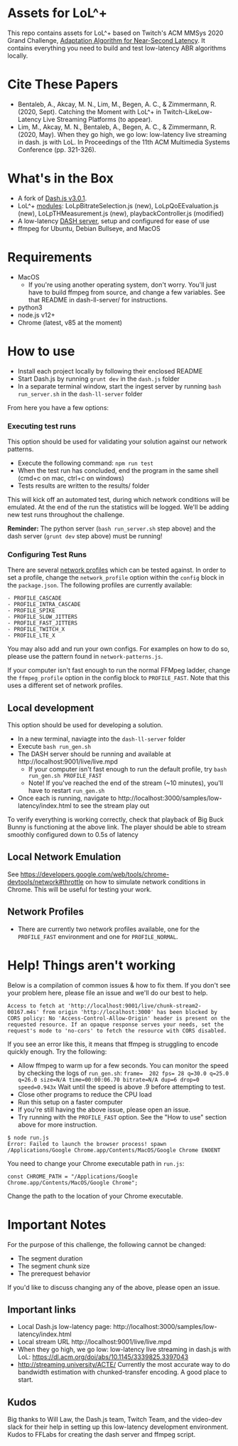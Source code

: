 # Assets for LoL^+

This repo contains assets for LoL^+ based on Twitch's ACM MMSys 2020 Grand Challenge, [Adaptation Algorithm for Near-Second Latency](https://2020.acmmmsys.org/lll_challenge.php). It contains everything you need to build and test low-latency ABR algorithms locally.

# Cite These Papers
- Bentaleb, A.,  Akcay, M. N., Lim, M., Begen, A. C., & Zimmermann, R. (2020, Sept). Catching the Moment with LoL^+ in Twitch-LikeLow-Latency Live Streaming Platforms (to appear).
- Lim, M., Akcay, M. N., Bentaleb, A., Begen, A. C., & Zimmermann, R. (2020, May). When they go high, we go low: low-latency live streaming in dash. js with LoL. In Proceedings of the 11th ACM Multimedia Systems Conference (pp. 321-326).


# What's in the Box

- A fork of [Dash.js v3.0.1](https://github.com/Dash-Industry-Forum/dash.js).
- LoL^+ [modules](https://github.com/NUStreaming/LoL-LowOnLatency/tree/master/dash.js/samples/low-latency/abr): LoLpBitrateSelection.js (new), LoLpQoEEvaluation.js (new), LoLpTHMeasurement.js (new), playbackController.js (modified)
- A low-latency [DASH server](https://gitlab.com/fflabs/dash_server), setup and configured for ease of use
- ffmpeg for Ubuntu, Debian Bullseye, and MacOS 


# Requirements
- MacOS
    - If you're using another operating system, don't worry. You'll just have to build ffmpeg from source, and change a few variables. See that README in dash-ll-server/ for instructions.
- python3
- node.js v12+
- Chrome (latest, v85 at the moment)


# How to use

- Install each project locally by following their enclosed README
- Start Dash.js by running `grunt dev` in the `dash.js` folder
- In a separate terminal window, start the ingest server by running `bash run_server.sh` in the `dash-ll-server` folder

From here you have a few options:
### Executing test runs
This option should be used for validating your solution against our network patterns.

- Execute the following command: `npm run test`
- When the test run has concluded, end the program in the same shell (cmd+c on mac, ctrl+c on windows)
- Tests results are written to the results/ folder

This will kick off an automated test, during which network conditions will be emulated. At the end of the run the statistics will be logged. We'll be adding new test runs throughout the challenge.

**Reminder:** The python server (`bash run_server.sh` step above) and the dash server (`grunt dev` step above) must be running!


### Configuring Test Runs
There are several [network profiles](https://github.com/NUStreaming/LoL-LowOnLatency/tree/master/dash-test-custom) which can be tested against. In order to set a profile, change the `network_profile` option within the `config` block in the `package.json`. The following profiles are currently available:

    - PROFILE_CASCADE
    - PROFILE_INTRA_CASCADE
    - PROFILE_SPIKE
    - PROFILE_SLOW_JITTERS
    - PROFILE_FAST_JITTERS
    - PROFILE_TWITCH_X
    - PROFILE_LTE_X

You may also add and run your own configs. For examples on how to do so, please use the pattern found in `network-patterns.js`.

If your computer isn't fast enough to run the normal FFMpeg ladder, change the `ffmpeg_profile` option in the config block to `PROFILE_FAST`. Note that this uses a different set of network profiles.

## Local development
This option should be used for developing a solution.

- In a new terminal, naviagte into the `dash-ll-server` folder
- Execute `bash run_gen.sh`
- The DASH server should be running and available at http://localhost:9001/live/live.mpd
    - If your computer isn't fast enough to run the default profile, try `bash run_gen.sh PROFILE_FAST`
    - Note! If you've reached the end of the stream (~10 minutes), you'll have to restart `run_gen.sh`
- Once each is running, navigate to http://localhost:3000/samples/low-latency/index.html to see the stream play out

To verify everything is working correctly, check that playback of Big Buck Bunny is functioning at the above link. The player should be able to stream smoothly configured down to 0.5s of latency

## Local Network Emulation
See https://developers.google.com/web/tools/chrome-devtools/network#throttle on how to simulate network conditions in Chrome. This will be useful for testing your work.

## Network Profiles
- There are currently two network profiles available, one for the `PROFILE_FAST` environment and one for `PROFILE_NORMAL`.

# Help! Things aren't working
Below is a compilation of common issues & how to fix them. If you don't see your problem here, please file an issue and we'll do our best to help.

```
Access to fetch at 'http://localhost:9001/live/chunk-stream2-00167.m4s' from origin 'http://localhost:3000' has been blocked by CORS policy: No 'Access-Control-Allow-Origin' header is present on the requested resource. If an opaque response serves your needs, set the request's mode to 'no-cors' to fetch the resource with CORS disabled.
```

If you see an error like this, it means that ffmpeg is struggling to encode quickly enough. Try the following:
- Allow ffmpeg to warm up for a few seconds. You can monitor the speed by checking the logs of `run_gen.sh`:
`frame=  202 fps= 28 q=30.0 q=25.0 q=26.0 size=N/A time=00:00:06.70 bitrate=N/A dup=6 drop=0 speed=0.943x`
Wait until the speed is above .9 before attempting to test.
- Close other programs to reduce the CPU load
- Run this setup on a faster computer
- If you're still having the above issue, please open an issue.
- Try running with the `PROFILE_FAST` option. See the "How to use" section above for more instruction.

```
$ node run.js
Error: Failed to launch the browser process! spawn /Applications/Google Chrome.app/Contents/MacOS/Google Chrome ENOENT
```
You need to change your Chrome executable path in `run.js`:

`const CHROME_PATH = "/Applications/Google Chrome.app/Contents/MacOS/Google Chrome";`

Change the path to the location of your Chrome executable.

# Important Notes

For the purpose of this challenge, the following cannot be changed:

- The segment duration
- The segment chunk size
- The prerequest behavior

If you'd like to discuss changing any of the above, please open an issue.

## Important links
- Local Dash.js low-latency page: http://localhost:3000/samples/low-latency/index.html
- Local stream URL http://localhost:9001/live/live.mpd
- When they go high, we go low: low-latency live streaming in dash.js with LoL: https://dl.acm.org/doi/abs/10.1145/3339825.3397043
- http://streaming.university/ACTE/ Currently the most accurate way to do bandwidth estimation with chunked-transfer encoding. A good place to start.

## Kudos
Big thanks to Will Law, the Dash.js team, Twitch Team, and the video-dev slack for their help in setting up this low-latency development environment. Kudos to FFLabs for creating the dash server and ffmpeg script.

